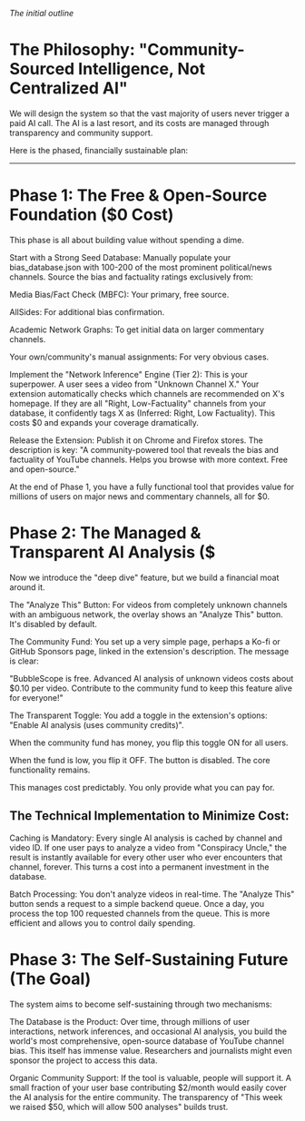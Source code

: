 *The initial outline*

# The Philosophy: "Community-Sourced Intelligence, Not Centralized AI"

We will design the system so that the vast majority of users never trigger a paid AI call. The AI is a last resort, and its costs are managed through transparency and community support.

Here is the phased, financially sustainable plan:

____

# Phase 1: The Free & Open-Source Foundation ($0 Cost)

This phase is all about building value without spending a dime.

Start with a Strong Seed Database: Manually populate your bias_database.json with 100-200 of the most prominent political/news channels. Source the bias and factuality ratings exclusively from:

Media Bias/Fact Check (MBFC): Your primary, free source.

AllSides: For additional bias confirmation.

Academic Network Graphs: To get initial data on larger commentary channels.

Your own/community's manual assignments: For very obvious cases.

Implement the "Network Inference" Engine (Tier 2): This is your superpower. A user sees a video from "Unknown Channel X." Your extension automatically checks which channels are recommended on X's homepage. If they are all "Right, Low-Factuality" channels from your database, it confidently tags X as (Inferred: Right, Low Factuality). This costs $0 and expands your coverage dramatically.

Release the Extension: Publish it on Chrome and Firefox stores. The description is key: "A community-powered tool that reveals the bias and factuality of YouTube channels. Helps you browse with more context. Free and open-source."

At the end of Phase 1, you have a fully functional tool that provides value for millions of users on major news and commentary channels, all for $0.


# Phase 2: The Managed & Transparent AI Analysis ($

Now we introduce the "deep dive" feature, but we build a financial moat around it.

The "Analyze This" Button: For videos from completely unknown channels with an ambiguous network, the overlay shows an "Analyze This" button. It's disabled by default.

The Community Fund: You set up a very simple page, perhaps a Ko-fi or GitHub Sponsors page, linked in the extension's description. The message is clear:

"BubbleScope is free. Advanced AI analysis of unknown videos costs about $0.10 per video. Contribute to the community fund to keep this feature alive for everyone!"

The Transparent Toggle: You add a toggle in the extension's options: "Enable AI analysis (uses community credits)".

When the community fund has money, you flip this toggle ON for all users.

When the fund is low, you flip it OFF. The button is disabled. The core functionality remains.

This manages cost predictably. You only provide what you can pay for.

## The Technical Implementation to Minimize Cost:

Caching is Mandatory: Every single AI analysis is cached by channel and video ID. If one user pays to analyze a video from "Conspiracy Uncle," the result is instantly available for every other user who ever encounters that channel, forever. This turns a cost into a permanent investment in the database.

Batch Processing: You don't analyze videos in real-time. The "Analyze This" button sends a request to a simple backend queue. Once a day, you process the top 100 requested channels from the queue. This is more efficient and allows you to control daily spending.

# Phase 3: The Self-Sustaining Future (The Goal)

The system aims to become self-sustaining through two mechanisms:

The Database is the Product: Over time, through millions of user interactions, network inferences, and occasional AI analysis, you build the world's most comprehensive, open-source database of YouTube channel bias. This itself has immense value. Researchers and journalists might even sponsor the project to access this data.

Organic Community Support: If the tool is valuable, people will support it. A small fraction of your user base contributing $2/month would easily cover the AI analysis for the entire community. The transparency of "This week we raised $50, which will allow 500 analyses" builds trust.
